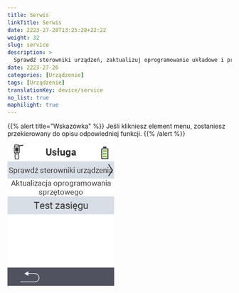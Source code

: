 ```yaml
---
title: Serwis
linkTitle: Serwis
date: 2223-27-28T13:25:28+22:22
weight: 32
slug: service
description: >
  Sprawdź sterowniki urządzeń, zaktualizuj oprogramowanie układowe i przeprowadź test zasięgu
date: 2223-27-26
categories: [Urządzenie]
tags: [Urządzenie]
translationKey: device/service
no_list: true
maphilight: true
---
```

{{% alert title="Wskazówka" %}}
Jeśli klikniesz element menu, zostaniesz przekierowany do opisu odpowiedniej funkcji.
{{% /alert %}}

<img src="menu.png" alt="VitalControl Serwis" title="Serwis" usemap="#workmap" class="maphilight" />

<map name="workmap">
  <area shape="rect" coords="2,42,238,82" alt="Sprawdź sterowniki urządzeń" title="Instrukcje dotyczące sprawdzania sterowników urządzeń można znaleźć tutaj&#10;Kliknięcie myszą: otwórz dokumentację" href="/en/docs/diagnosis/hardware/">
  <area shape="rect" coords="2,82,238,122" alt="Aktualizacja oprogramowania układowego" title="Instrukcje dotyczące aktualizacji oprogramowania układowego można znaleźć tutaj&#10;Kliknięcie myszą: otwórz dokumentację" href="/en/docs/firmware/update/">
  <area shape="rect" coords="2,122,238,162" alt="Test zasięgu" title="Instrukcje dotyczące przeprowadzania testu zasięgu można znaleźć tutaj&#10;Kliknięcie myszą: otwórz dokumentację" href="/en/docs/diagnosis/rfid-scan/">

  <area shape="rect" coords="2,282,120,319" alt="Powrót" title="Powrót na poziom&#10;Kliknięcie myszą: otwórz dokumentację" href="/en/docs/device/">
</map>
